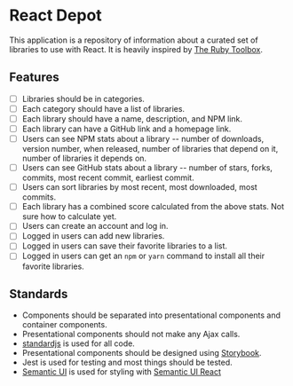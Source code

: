 # React Depot

This application is a repository of information about a curated set of libraries to use with React. It is heavily inspired by [The Ruby Toolbox](https://www.ruby-toolbox.com/).

## Features

* [ ] Libraries should be in categories.
* [ ] Each category should have a list of libraries.
* [ ] Each library should have a name, description, and NPM link.
* [ ] Each library can have a GitHub link and a homepage link.
* [ ] Users can see NPM stats about a library -- number of downloads, version number, when released, number of libraries that depend on it, number of libraries it depends on.
* [ ] Users can see GitHub stats about a library -- number of stars, forks, commits, most recent commit, earliest commit.
* [ ] Users can sort libraries by most recent, most downloaded, most commits.
* [ ] Each library has a combined score calculated from the above stats. Not sure how to calculate yet.
* [ ] Users can create an account and log in.
* [ ] Logged in users can add new libraries.
* [ ] Logged in users can save their favorite libraries to a list.
* [ ] Logged in users can get an `npm` or `yarn` command to install all their favorite libraries.

## Standards

* Components should be separated into presentational components and container components.
* Presentational components should not make any Ajax calls.
* [standardjs](https://standardjs.com/) is used for all code.
* Presentational components should be designed using [Storybook](https://storybook.js.org/).
* Jest is used for testing and most things should be tested.
* [Semantic UI](https://semantic-ui.com/) is used for styling with [Semantic UI React](https://react.semantic-ui.com/)
